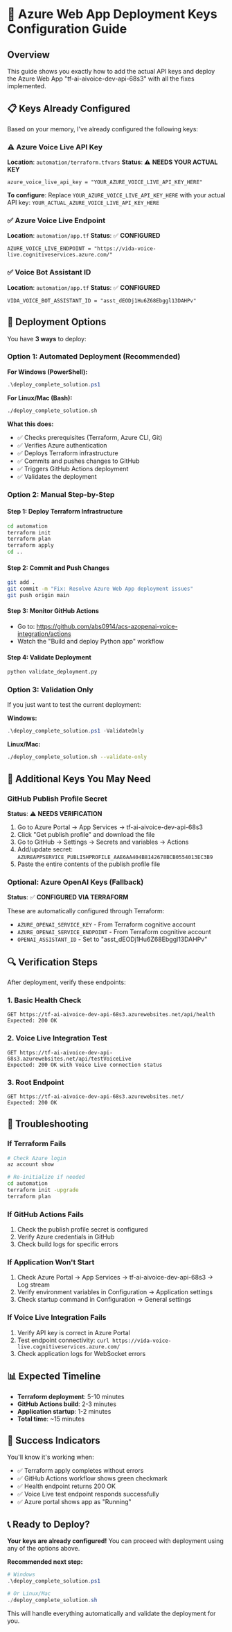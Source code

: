 # 🔑 Azure Web App Deployment Keys Configuration Guide

## Overview
This guide shows you exactly how to add the actual API keys and deploy the Azure Web App "tf-ai-aivoice-dev-api-68s3" with all the fixes implemented.

## 📋 Keys Already Configured

Based on your memory, I've already configured the following keys:

### ⚠️ Azure Voice Live API Key
**Location**: `automation/terraform.tfvars`
**Status**: ⚠️ **NEEDS YOUR ACTUAL KEY**
```
azure_voice_live_api_key = "YOUR_AZURE_VOICE_LIVE_API_KEY_HERE"
```

**To configure**: Replace `YOUR_AZURE_VOICE_LIVE_API_KEY_HERE` with your actual API key:
`YOUR_ACTUAL_AZURE_VOICE_LIVE_API_KEY_HERE`

### ✅ Azure Voice Live Endpoint
**Location**: `automation/app.tf`
**Status**: ✅ **CONFIGURED**
```
AZURE_VOICE_LIVE_ENDPOINT = "https://vida-voice-live.cognitiveservices.azure.com/"
```

### ✅ Voice Bot Assistant ID
**Location**: `automation/app.tf`
**Status**: ✅ **CONFIGURED**
```
VIDA_VOICE_BOT_ASSISTANT_ID = "asst_dEODj1Hu6Z68Ebggl13DAHPv"
```

## 🚀 Deployment Options

You have **3 ways** to deploy:

### Option 1: Automated Deployment (Recommended)

**For Windows (PowerShell):**
```powershell
.\deploy_complete_solution.ps1
```

**For Linux/Mac (Bash):**
```bash
./deploy_complete_solution.sh
```

**What this does:**
- ✅ Checks prerequisites (Terraform, Azure CLI, Git)
- ✅ Verifies Azure authentication
- ✅ Deploys Terraform infrastructure
- ✅ Commits and pushes changes to GitHub
- ✅ Triggers GitHub Actions deployment
- ✅ Validates the deployment

### Option 2: Manual Step-by-Step

#### Step 1: Deploy Terraform Infrastructure
```bash
cd automation
terraform init
terraform plan
terraform apply
cd ..
```

#### Step 2: Commit and Push Changes
```bash
git add .
git commit -m "Fix: Resolve Azure Web App deployment issues"
git push origin main
```

#### Step 3: Monitor GitHub Actions
- Go to: https://github.com/abs0914/acs-azopenai-voice-integration/actions
- Watch the "Build and deploy Python app" workflow

#### Step 4: Validate Deployment
```bash
python validate_deployment.py
```

### Option 3: Validation Only
If you just want to test the current deployment:

**Windows:**
```powershell
.\deploy_complete_solution.ps1 -ValidateOnly
```

**Linux/Mac:**
```bash
./deploy_complete_solution.sh --validate-only
```

## 🔧 Additional Keys You May Need

### GitHub Publish Profile Secret
**Status**: ⚠️ **NEEDS VERIFICATION**

1. Go to Azure Portal → App Services → tf-ai-aivoice-dev-api-68s3
2. Click "Get publish profile" and download the file
3. Go to GitHub → Settings → Secrets and variables → Actions
4. Add/update secret: `AZUREAPPSERVICE_PUBLISHPROFILE_AAE6AA404B8142678BCB0554013EC3B9`
5. Paste the entire contents of the publish profile file

### Optional: Azure OpenAI Keys (Fallback)
**Status**: ✅ **CONFIGURED VIA TERRAFORM**

These are automatically configured through Terraform:
- `AZURE_OPENAI_SERVICE_KEY` - From Terraform cognitive account
- `AZURE_OPENAI_SERVICE_ENDPOINT` - From Terraform cognitive account
- `OPENAI_ASSISTANT_ID` - Set to "asst_dEODj1Hu6Z68Ebggl13DAHPv"

## 🔍 Verification Steps

After deployment, verify these endpoints:

### 1. Basic Health Check
```
GET https://tf-ai-aivoice-dev-api-68s3.azurewebsites.net/api/health
Expected: 200 OK
```

### 2. Voice Live Integration Test
```
GET https://tf-ai-aivoice-dev-api-68s3.azurewebsites.net/api/testVoiceLive
Expected: 200 OK with Voice Live connection status
```

### 3. Root Endpoint
```
GET https://tf-ai-aivoice-dev-api-68s3.azurewebsites.net/
Expected: 200 OK
```

## 🚨 Troubleshooting

### If Terraform Fails
```bash
# Check Azure login
az account show

# Re-initialize if needed
cd automation
terraform init -upgrade
terraform plan
```

### If GitHub Actions Fails
1. Check the publish profile secret is configured
2. Verify Azure credentials in GitHub
3. Check build logs for specific errors

### If Application Won't Start
1. Check Azure Portal → App Services → tf-ai-aivoice-dev-api-68s3 → Log stream
2. Verify environment variables in Configuration → Application settings
3. Check startup command in Configuration → General settings

### If Voice Live Integration Fails
1. Verify API key is correct in Azure Portal
2. Test endpoint connectivity: `curl https://vida-voice-live.cognitiveservices.azure.com/`
3. Check application logs for WebSocket errors

## 📊 Expected Timeline

- **Terraform deployment**: 5-10 minutes
- **GitHub Actions build**: 2-3 minutes
- **Application startup**: 1-2 minutes
- **Total time**: ~15 minutes

## 🎯 Success Indicators

You'll know it's working when:
- ✅ Terraform apply completes without errors
- ✅ GitHub Actions workflow shows green checkmark
- ✅ Health endpoint returns 200 OK
- ✅ Voice Live test endpoint responds successfully
- ✅ Azure portal shows app as "Running"

## 📞 Ready to Deploy?

**Your keys are already configured!** You can proceed with deployment using any of the options above.

**Recommended next step:**
```powershell
# Windows
.\deploy_complete_solution.ps1

# Or Linux/Mac
./deploy_complete_solution.sh
```

This will handle everything automatically and validate the deployment for you.
